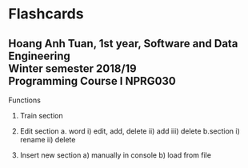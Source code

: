 # Flashcards
Hoang Anh Tuan, 1st year, Software and Data Engineering <br />
Winter semester 2018/19<br />
Programming Course I NPRG030<br />
----------------------------------------------------------------
Functions
1. Train section

2. Edit section
 a. word
  i)   edit, add, delete
  ii)  add
  iii) delete
 b.section
  i)   rename
  ii)  delete
 
3. Insert new section
 a) manually in console
 b) load from file
